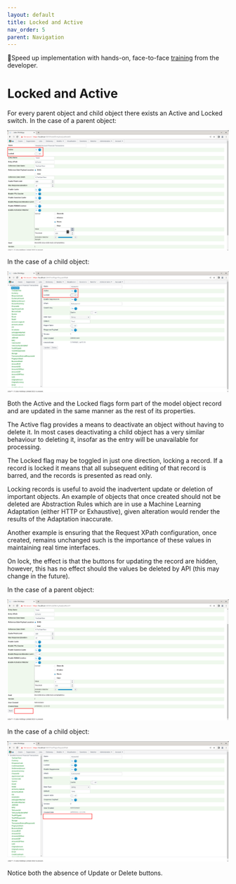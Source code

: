 ```yaml
---
layout: default
title: Locked and Active
nav_order: 5
parent: Navigation
---
```


🚀Speed up implementation with hands-on, face-to-face [training](https://www.jube.io/training) from the developer.

# Locked and Active

For every parent object and child object there exists an Active and Locked switch. In the case of a parent object:

![Image](LockedAndActiveInParent.png)

In the case of a child object:

![Image](LockedAndActiveInChild.png)

Both the Active and the Locked flags form part of the model object record and are updated in the same manner as the rest of its properties.

The Active flag provides a means to deactivate an object without having to delete it. In most cases deactivating a child object has a very similar behaviour to deleting it,  insofar as the entry will be unavailable for processing.

The Locked flag may be toggled in just one direction,  locking a record. If a record is locked it means that all subsequent editing of that record is barred, and the records is presented as read only.

Locking records is useful to avoid the inadvertent update or deletion of important objects. An example of objects that once created should not be deleted are Abstraction Rules which are in use a Machine Learning Adaptation (either HTTP or Exhaustive), given alteration would render the results of the Adaptation inaccurate.

Another example is ensuring that the Request XPath configuration,  once created,  remains unchanged such is the importance of these values in maintaining real time interfaces.

On lock,  the effect is that the buttons for updating the record are hidden,  however, this has no effect should the values be deleted by API (this may change in the future).  

In the case of a parent object:

![Image](MissingButtonsInParent.png)

In the case of a child object:

![Image](MissingButtonsInChild.png)

Notice both the absence of Update or Delete buttons.